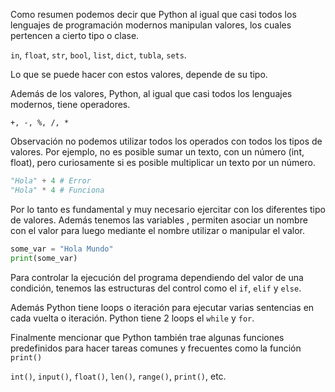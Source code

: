 Como resumen podemos decir que Python al igual que casi todos los lenguajes de programación modernos manipulan valores, los cuales pertencen a cierto tipo o clase.

`in`, `float`, `str`, `bool`, `list`, `dict`, `tubla`, `sets`.

Lo que se puede hacer con estos valores, depende de su tipo.

Además de los valores, Python, al igual que casi todos los lenguajes modernos, tiene operadores.

` +, -, %, /, * `

Observación no podemos utilizar todos los operados con todos los tipos de valores. 
Por ejemplo, no es posible sumar un texto, con un número (int, float), pero curiosamente si es posible multiplicar un texto por un número.

``` Python
"Hola" + 4 # Error
"Hola" * 4 # Funciona
```

Por lo tanto es fundamental y muy necesario ejercitar con los diferentes tipo de valores.
Además tenemos las variables , permiten asociar un nombre con el valor para luego mediante el nombre utilizar o manipular el valor.

``` Python
some_var = "Hola Mundo"
print(some_var)
```

Para controlar la ejecución del programa dependiendo del valor de una condición, tenemos las estructuras del control como el `if`, `elif` y `else`.

Además Python tiene loops o iteración para ejecutar varias sentencias en cada vuelta o iteración. Python tiene 2 loops el `while` y `for`. 

Finalmente mencionar que Python también trae algunas funciones predefinidos para hacer tareas comunes y frecuentes como la función `print()`

`int()`, `input()`, `float()`, `len()`, `range()`, `print()`, etc. 
